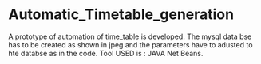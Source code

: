 # Automatic_Timetable_generation
A prototype of automation of time_table is  developed.
The mysql data bse has to be created as shown in jpeg and the parameters have to adusted to hte databse as in the code.
Tool USED is :
JAVA Net Beans.
